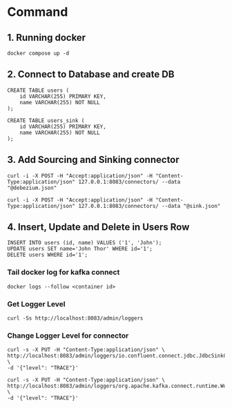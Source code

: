 # Command

## 1. Running docker
```
docker compose up -d
```

## 2. Connect to Database and create DB
```
CREATE TABLE users (
    id VARCHAR(255) PRIMARY KEY,
    name VARCHAR(255) NOT NULL
);

CREATE TABLE users_sink (
    id VARCHAR(255) PRIMARY KEY,
    name VARCHAR(255) NOT NULL
);
```

## 3. Add Sourcing and Sinking connector

```
curl -i -X POST -H "Accept:application/json" -H "Content-Type:application/json" 127.0.0.1:8083/connectors/ --data "@debezium.json"
```

```
curl -i -X POST -H "Accept:application/json" -H "Content-Type:application/json" 127.0.0.1:8083/connectors/ --data "@sink.json"
```

## 4. Insert, Update and Delete in Users Row
```
INSERT INTO users (id, name) VALUES ('1', 'John');
UPDATE users SET name='John Thor' WHERE id='1';
DELETE users WHERE id='1';
```

### Tail docker log for kafka connect
```
docker logs --follow <container id>
```

### Get Logger Level
```
curl -Ss http://localhost:8083/admin/loggers
```


### Change Logger Level for connector
```
curl -s -X PUT -H "Content-Type:application/json" \
http://localhost:8083/admin/loggers/io.confluent.connect.jdbc.JdbcSinkConnector \
-d '{"level": "TRACE"}'
```
```
curl -s -X PUT -H "Content-Type:application/json" \
http://localhost:8083/admin/loggers/org.apache.kafka.connect.runtime.WorkerSourceTask \
-d '{"level": "TRACE"}'
```

